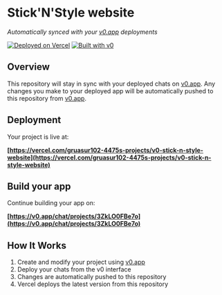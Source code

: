 # Stick'N'Style website

*Automatically synced with your [v0.app](https://v0.app) deployments*

[![Deployed on Vercel](https://img.shields.io/badge/Deployed%20on-Vercel-black?style=for-the-badge&logo=vercel)](https://vercel.com/gruasur102-4475s-projects/v0-stick-n-style-website)
[![Built with v0](https://img.shields.io/badge/Built%20with-v0.app-black?style=for-the-badge)](https://v0.app/chat/projects/3ZkLO0FBe7o)

## Overview

This repository will stay in sync with your deployed chats on [v0.app](https://v0.app).
Any changes you make to your deployed app will be automatically pushed to this repository from [v0.app](https://v0.app).

## Deployment

Your project is live at:

**[https://vercel.com/gruasur102-4475s-projects/v0-stick-n-style-website](https://vercel.com/gruasur102-4475s-projects/v0-stick-n-style-website)**

## Build your app

Continue building your app on:

**[https://v0.app/chat/projects/3ZkLO0FBe7o](https://v0.app/chat/projects/3ZkLO0FBe7o)**

## How It Works

1. Create and modify your project using [v0.app](https://v0.app)
2. Deploy your chats from the v0 interface
3. Changes are automatically pushed to this repository
4. Vercel deploys the latest version from this repository
